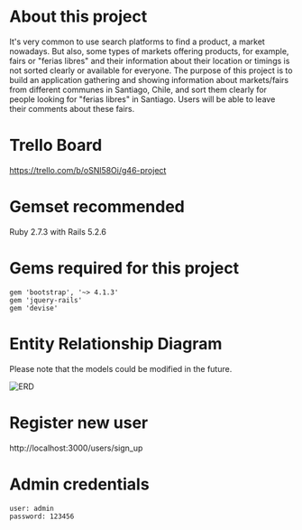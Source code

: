 # **About this project**
It's very common to use search platforms to find a product, a market nowadays. But also, some types of markets offering products, for example, fairs or "ferias libres" and their information about their location or timings is not sorted clearly or available for everyone. The purpose of this project is to build an application gathering and showing information about markets/fairs from different communes in Santiago, Chile, and sort them clearly for people looking for "ferias libres" in Santiago. Users will be able to leave their comments about these fairs.

# **Trello Board**
https://trello.com/b/oSNl58Oi/g46-project

# **Gemset recommended**
Ruby 2.7.3 with Rails 5.2.6

# **Gems required for this project**
```
gem 'bootstrap', '~> 4.1.3'
gem 'jquery-rails'
gem 'devise'
```

# **Entity Relationship Diagram**
Please note that the models could be modified in the future.

![ERD](https://user-images.githubusercontent.com/83678807/143732268-187d8241-e2f8-4a3c-9ea5-28a47ef1dd62.jpg)

# **Register new user**
http://localhost:3000/users/sign_up

# **Admin credentials**
```
user: admin
password: 123456
```
